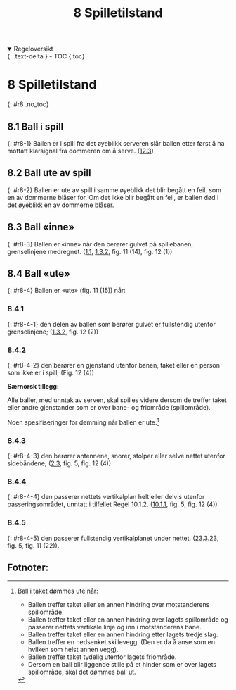 ﻿---
title: 8 Spilletilstand
parent: Kapittel 4
nav_order: 8
---
<details open markdown="block">
  <summary>
    Regeloversikt
  </summary>
  {: .text-delta }
- TOC
{:toc}
</details>

# 8 Spilletilstand
{: #r8 .no_toc}

## 8.1 Ball i spill
{: #r8-1}
Ballen er i spill fra det øyeblikk serveren slår ballen etter først å ha mottatt klarsignal fra 
dommeren om å serve.
([12.3](../para12/#r12-3))

## 8.2 Ball ute av spill
{: #r8-2}
Ballen er ute av spill i samme øyeblikk det blir begått en feil, som en av dommerne 
blåser for. Om det ikke blir begått en feil, er ballen død i det øyeblikk en av dommerne 
blåser.

## 8.3 Ball «inne»
{: #r8-3}
Ballen er «inne» når den berører gulvet på spillebanen, grenselinjene medregnet. 
([1.1](../para1/#r1-1), [1.3.2](../para1/#r1-3-2), fig. 11 (14), fig. 12 (1))

## 8.4 Ball «ute»
{: #r8-4}
Ballen er «ute» (fig. 11 (15)) når:

### 8.4.1 
{: #r8-4-1}
den delen av ballen som berører gulvet er fullstendig utenfor grenselinjene; 
([1.3.2](../para1/#r1-3-2), fig. 12 (2))

### 8.4.2 
{: #r8-4-2}
den berører en gjenstand utenfor banen, taket eller en person som ikke er i spill; 
(Fig. 12 (4))

**Særnorsk tillegg:**

Alle baller, med unntak av serven, skal spilles videre dersom de treffer taket
eller andre gjenstander som er over bane- og friområde (spillområde).

Noen spesifiseringer for dømming når ballen er ute.[^1]

### 8.4.3
{: #r8-4-3}
den berører antennene, snorer, stolper eller selve nettet utenfor sidebåndene; 
([2.3](../para2/#r2-3), fig. 5, fig. 12 (4))

### 8.4.4
{: #r8-4-4}
den passerer nettets vertikalplan helt eller delvis utenfor passeringsområdet, unntatt i 
tilfellet Regel 10.1.2.
([10.1.1](../para10/#r10-1-1), fig. 5, fig. 12 (4))

### 8.4.5
{: #r8-4-5}
den passerer fullstendig vertikalplanet under nettet.
([23.3.23](../para23/#r23-3-23), fig. 5, fig. 11 (22)).


## Fotnoter:

[^1]:
    Ball i taket dømmes ute når:

    - Ballen treffer taket eller en annen hindring over motstanderens spillområde.
    - Ballen treffer taket eller en annen hindring over lagets spillområde og
      passerer nettets vertikale linje og inn i motstanderens bane.
    - Ballen treffer taket eller en annen hindring etter lagets tredje slag.
    - Ballen treffer en nedsenket skillevegg. (Den er da å anse som en hvilken
      som helst annen vegg).
    - Ballen treffer taket tydelig utenfor lagets friområde.
    - Dersom en ball blir liggende stille på et hinder som er over lagets
      spillområde, skal det dømmes ball ut.
